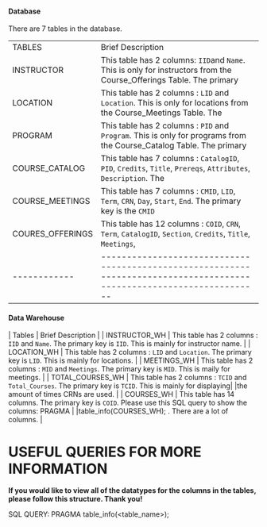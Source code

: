 #### Database ####

There are 7 tables in the database.

|            |                                                                                                                      |
|------------|----------------------------------------------------------------------------------------------------------------------|
|   TABLES   |                                  Brief Description                                                                   |
| INSTRUCTOR | This table has 2 columns: `IID`and `Name`. This is only for instructors from the Course_Offerings Table. The primary |  |            | key is `IID`.                                                                                                        |
| LOCATION   | This table has 2 columns : `LID` and `Location`. This is only for locations from the Course_Meetings Table. The      |  |            | primary key is `LID`.                                                                                                |
| PROGRAM    | This table has 2 columns : `PID` and `Program`. This is only for programs from the Course_Catalog Table. The primary |  |            | key is `PID`.                                                                                                        |
| COURSE_CATALOG |This table has 7 columns : `CatalogID`, `PID`, `Credits`, `Title`, `Prereqs`, `Attributes`, `Description`. The    | |            | primary key is the `CourseID` and the foreign key is the `PID`.                                                      |
| COURSE_MEETINGS | This table has 7 columns : `CMID`, `LID`, `Term`, `CRN`, `Day`, `Start`, `End`. The primary key is the `CMID`   | |            | and the foreign key is the `LID`.                                                                                    |
| COURES_OFFERINGS | This table has 12 columns : `COID`, `CRN`, `Term`, `CatalogID`, `Section`, `Credits`, `Title`, `Meetings`,     |  |            | `IID`,  `Cap`, `Act`, `Rem`. The primary key is `COID` and the foreign keys are `IID` and `CatalogID`.               |
|------------|----------------------------------------------------------------------------------------------------------------------|


#### Data Warehouse ####

| Tables | Brief Description |
| INSTRUCTOR_WH | This table has 2 columns : `IID` and `Name`. The primary key is `IID`. This is mainly for instructor name. |
| LOCATION_WH | This table has 2 columns : `LID` and `Location`. The primary key is `LID`. This is mainly for locations. |
| MEETINGS_WH | This table has 2 columns : `MID` and `Meetings`. The primary key is `MID`. This is maily for meetings. |
| TOTAL_COURSES_WH | This table has 2 columns : `TCID` and `Total_Courses`. The primary key is `TCID`. This is mainly for displaying| |the amount of times CRNs are used. |
| COURSES_WH | This table has 14 columns. The primary key is `COID`. Please use this SQL query to show the columns: PRAGMA | |table_info(COURSES_WH); . There are a lot of columns. |



# USEFUL QUERIES FOR MORE INFORMATION #

**If you would like to view all of the datatypes for the columns in the tables, please follow this structure. Thank you!**

SQL QUERY:    PRAGMA table_info(<table_name>);

